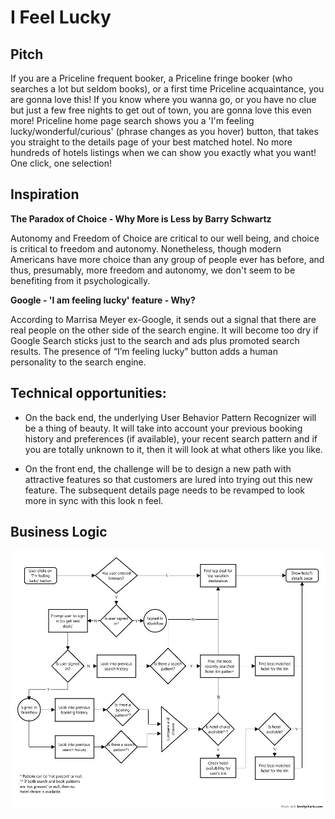 # I Feel Lucky

## Pitch

If you are a Priceline frequent booker, a Priceline fringe booker (who searches a lot but seldom books), or a first time Priceline acquaintance, you are gonna love this! If you know where you wanna go, or you have no clue but just a few free nights to get out of town, you are gonna love this even more! Priceline home page search shows you a 'I'm feeling lucky/wonderful/curious' (phrase changes as you hover) button, that takes you straight to the details page of your best matched hotel. No more hundreds of hotels listings when we can show you exactly what you want! One click, one selection!

## Inspiration

__The Paradox of Choice - Why More is Less by Barry Schwartz__

Autonomy and Freedom of Choice are critical to our well being, and choice is critical to freedom and autonomy. Nonetheless, though modern Americans have more choice than any group of people ever has before, and thus, presumably, more freedom and autonomy, we don't seem to be benefiting from it psychologically.

__Google - 'I am feeling lucky' feature - Why?__

According to Marrisa Meyer ex-Google, it sends out a signal that there are real people on the other side of the search engine. It will become too dry if Google Search sticks just to the search and ads plus promoted search results. The presence of “I’m feeling lucky” button adds a human personality to the search engine.

## Technical opportunities:

- On the back end, the underlying User Behavior Pattern Recognizer will be a thing of beauty. It will take into account your previous booking history and preferences (if available), your recent search pattern and if you are totally unknown to it, then it will look at what others like you like.

- On the front end, the challenge will be to design a new path with attractive features so that customers are lured into trying out this new feature. The subsequent details page needs to be revamped to look more in sync with this look n feel.


## Business Logic

![A first draft is attached below](business-logic.jpg)
